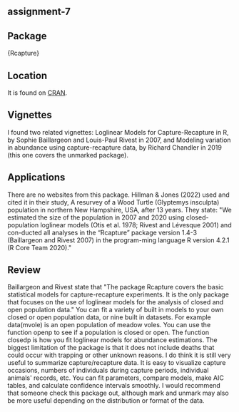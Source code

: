 ## assignment-7

## **Package**
 {Rcapture}
 
 ## **Location**
 It is found on [CRAN](https://CRAN.R-project.org/package=Rcapture). 
 
 ## **Vignettes** 
 I found two related vignettes: Loglinear Models for Capture-Recapture in R, by Sophie Baillargeon and Louis-Paul Rivest in 2007, and Modeling variation in abundance using capture-recapture data, by Richard Chandler in 2019 (this one covers the unmarked package).

## **Applications**
There are no websites from this package. Hillman & Jones (2022) used and cited it in their study, A resurvey of a Wood Turtle (Glyptemys insculpta) population in northern New Hampshire, USA, after 13 years. They state: "We  estimated  the  size  of  the  population  in  2007  and  2020  using  closed-population  loglinear  models  (Otis et al. 1978; Rivest and Lévesque 2001) and con-ducted all analyses in the “Rcapture” package version 1.4-3 (Baillargeon and Rivest 2007) in the program-ming language R version 4.2.1 (R Core Team 2020)."

## **Review**
Baillargeon and Rivest state that "The package Rcapture covers the basic statistical models for capture-recapture experiments. It is the only package that focuses on the use of loglinear models for the analysis of closed and open population data." You can fit a variety of built in models to your own closed or open population data, or nine built in datasets. For example data(mvole) is an open population of meadow voles. You can use the function openp to see if a population is closed or open. The function closedp is how you fit loglinear models for abundance estimations.
The biggest limitation of the package is that it does not include deaths that could occur with trapping or other unknown reasons. I do think it is still very useful to summarize capture/recapture data. It is easy to visualize capture occasions, numbers of individuals during capture periods, individual animals' records, etc. You can fit parameters, compare models, make AIC tables, and calculate confidence intervals smoothly. I would recommend that someone check this package out, although mark and unmark may also be more useful depending on the distribution or format of the data. 


